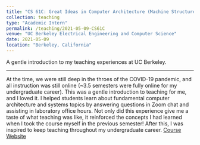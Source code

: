```yaml
---
title: "CS 61C: Great Ideas in Computer Architecture (Machine Structures)"
collection: teaching
type: "Academic Intern"
permalink: /teaching/2021-05-09-CS61C
venue: "UC Berkeley Electrical Engineering and Computer Science"
date: 2021-05-09
location: "Berkeley, California"
---
```


A gentle introduction to my teaching experiences at UC Berkeley.

---

At the time, we were still deep in the throes of the COVID-19 pandemic, and all instruction was still online (~3.5 semesters were fully online for my undergraduate career). This was a gentle introduction to teaching for me, and I loved it. I helped students learn about fundamental computer architecture and systems topics by answering questions in Zoom chat and assisting in laboratory office hours. Not only did this experience give me a taste of what teaching was like, it reinforced the concepts I had learned when I took the course myself in the previous semester! After this, I was inspired to keep teaching throughout my undergraduate career.
[Course Website](https://inst.eecs.berkeley.edu/~cs61c/sp21/)
